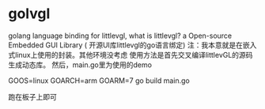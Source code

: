 # golvgl
golang language binding for littlevgl, what is littlevgl? a Open-source Embedded GUI Library 
( 开源UI库littlevgl的go语言绑定)
注：我本意就是在嵌入式linux上使用的封装。其他环境没考虑
使用方法是首先交叉编译littlevGL的源码生成动态库。
然后，main.go里为使用的demo

GOOS=linux GOARCH=arm GOARM=7 go build main.go

跑在板子上即可